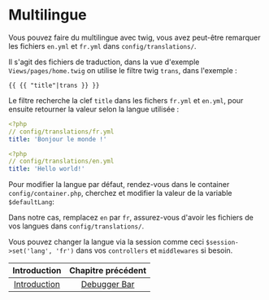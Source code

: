 # Multilingue

Vous pouvez faire du multilingue avec twig, vous avez peut-être remarquer les fichiers `en.yml` et `fr.yml` dans `config/translations/`.

Il s'agit des fichiers de traduction, dans la vue d'exemple `Views/pages/home.twig` on utilise le filtre twig `trans`, dans l'exemple :
```twig
{{ {{ "title"|trans }} }}
```
Le filtre recherche la clef `title` dans les fichers `fr.yml` et `en.yml`, pour ensuite retourner la valeur selon la langue utilisée :
```yaml
<?php
// config/translations/fr.yml
title: 'Bonjour le monde !'
```
```yaml
<?php
// config/translations/en.yml
title: 'Hello world!'
```

Pour modifier la langue par défaut, rendez-vous dans le container `config/container.php`, cherchez et modifier la valeur de la variable `$defaultLang`:

Dans notre cas, remplacez `en` par `fr`, assurez-vous d'avoir les fichiers de vos langues dans `config/translations/`.

Vous pouvez changer la langue via la session comme ceci `$session->set('lang', 'fr')` dans vos `controllers` et `middlewares` si besoin.


| Introduction | Chapitre précédent |
| :---------------------: | :--------------: |
| [Introduction](https://github.com/SimonDevelop/slim-doctrine/blob/master/docs/introduction.md) | [Debugger Bar](https://github.com/SimonDevelop/slim-doctrine/blob/master/docs/chapter07.md) |
